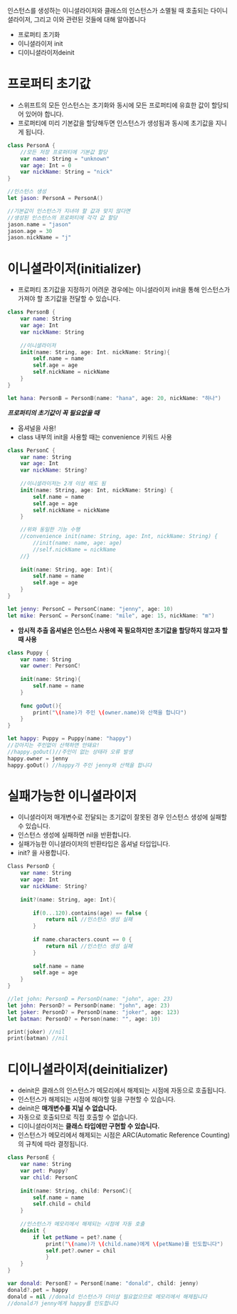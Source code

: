 인스턴스를 생성하는 이니셜라이저와 클래스의 인스턴스가 소멸될 때 호출되는 다이니셜라이저, 그리고 이와 관련된 것들에 대해 알아봅니다

- 프로퍼티 초기화
- 이니셜라이저 init
- 디이니셜라이저deinit

# 프로퍼티 초기값

- 스위프트의 모든 인스턴스는 초기화와 동시에 모든 프로퍼티에 유효한 값이 할당되어 있어야 합니다.
- 프로퍼티에 미리 기본값을 할당해두면 인스턴스가 생성됨과 동시에 초기값을 지니게 됩니다.

```swift
class PersonA {
	//모든 저장 프로퍼티에 기본값 할당
	var name: String = "unknown"
	var age: Int = 0
	var nickName: String = "nick"
}

//인스턴스 생성
let jason: PersonA = PersonA()

//기본값이 인스턴스가 지녀야 할 값과 맞지 않다면
//생성된 인스턴스의 프로퍼티에 각각 값 할당
jason.name = "jason"
jason.age = 30
jason.nickName = "j"
```

# 이니셜라이저(initializer)

- 프로퍼티 초기값을 지정하기 어려운 경우에는 이니셜라이저 init을 통해 인스턴스가 가져야 할 초기값을 전달할 수 있습니다.

```swift
class PersonB {
	var name: String
	var age: Int
	var nickName: String
	
	//이니셜라이저
	init(name: String, age: Int. nickName: String){
		self.name = name
		self.age = age
		self.nickName = nickName
	}
}

let hana: PersonB = PersonB(name: "hana", age: 20, nickName: "하나")
```

***프로퍼티의 초기값이 꼭 필요없을 때***

- 옵셔널을 사용!
- class 내부의 init을 사용할 때는 convenience 키워드 사용

```swift
class PersonC {
	var name: String
	var age: Int
	var nickName: String?
	
	//이니셜라이저는 2개 이상 해도 됨
	init(name: String, age: Int, nickName: String) {
		self.name = name
		self.age = age
		self.nickName = nickName
	}

	//위와 동일한 기능 수행
	//convenience init(name: String, age: Int, nickName: String) {
		//init(name: name, age: age)
		//self.nickName = nickName
	//}
	
	init(name: String, age: Int){
		self.name = name
		self.age = age
	}
}

let jenny: PersonC = PersonC(name: "jenny", age: 10)
let mike: PersonC = PersonC(name: "mile", age: 15, nickName: "m")
```

- **암시적 추출 옵셔널은 인스턴스 사용에 꼭 필요하지만 초기값을 할당하지 않고자 할 때 사용**

```swift
class Puppy {
	var name: String
	var owner: PersonC!
	
	init(name: String){
		self.name = name
	}
	
	func goOut(){
		print("\(name)가 주인 \(owner.name)와 산책을 합니다")
	}
}

let happy: Puppy = Puppy(name: "happy")
//강아지는 주인없이 산책하면 안돼요!
//happy.goOut()//주인이 없는 상태라 오류 발생
happy.owner = jenny
happy.goOut() //happy가 주인 jenny와 산책을 합니다
```

# 실패가능한 이니셜라이저

- 이니셜라이저 매개변수로 전달되는 초기값이 잘못된 경우 인스턴스 생성에 실패할 수 있습니다.
- 인스턴스 생성에 실패하면 nil을 반환합니다.
- 실패가능한 이니셜라이저의 반환타입은 옵셔널 타입입니다.
- init? 을 사용합니다.

```swift
Class PersonD {
	var name: String
	var age: Int
	var nickName: String?
	
	init?(name: String, age: Int){
	
		if(0...120).contains(age) == false {
			return nil //인스턴스 생성 실패
		}
		
		if name.characters.count == 0 {
			return nil //인스턴스 생성 실패
		}
		
		self.name = name
		self.age = age
	}	
}

//let john: PersonD = PersonD(name: "john", age: 23)
let john: PersonD? = PersonD(name: "john", age: 23)
let joker: PersonD? = PersonD(name: "joker", age: 123)
let batman: PersonD? = Person(name: "", age: 10)

print(joker) //nil
print(batman) //nil
```

# 디이니셜라이저(deinitializer)

- deinit은 클래스의 인스턴스가 메모리에서 해제되는 시점에 자동으로 호출됩니다.
- 인스턴스가 해제되는 시점에 해야할 일을 구현할 수 있습니다.
- deinit은 **매개변수를 지닐 수 없습니다.**
- 자동으로 호출되므로 직접 호출할 수 없습니다.
- 디이니셜라이저는 **클래스 타입에만 구현할 수 있습니다.**
- 인스턴스가 메모리에서 해제되는 시점은 ARC(Automatic Reference Counting)의 규칙에 따라 결정됩니다.

```swift
class PersonE {
	var name: String
	var pet: Puppy?
	var child: PersonC
	
	init(name: String, child: PersonC){
		self.name = name
		self.child = child
	}
	
	//인스턴스가 메모리에서 해제되는 시점에 자동 호출
	deinit {
		if let petName = pet?.name {
			print("\(name)가 \(child.name)에게 \(petName)를 인도합니다")
			self.pet?.owner = chil
			}	
	}
}

var donald: PersonE? = PersonE(name: "donald", child: jenny)
donald?.pet = happy
donald = nil //donald 인스턴스가 더이상 필요없으므로 메모리에서 해제됩니다
//donald가 jenny에게 happy를 인도합니다
```
